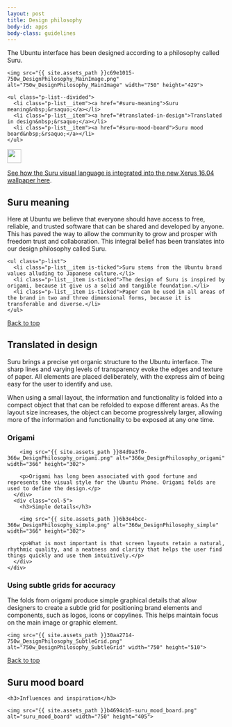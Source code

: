 ```yaml
---
layout: post
title: Design philosophy
body-id: apps
body-class: guidelines
---
```


<div class="row">
  <div class="col-8">
    <p>The Ubuntu interface has been designed according to a philosophy called Suru.</p>

    <img src="{{ site.assets_path }}c69e1015-750w_DesignPhilosophy_MainImage.png" alt="750w_DesignPhilosophy_MainImage" width="750" height="429">

    <ul class="p-list--divided">
      <li class="p-list__item"><a href="#suru-meaning">Suru meaning&nbsp;&rsaquo;</a></li>
      <li class="p-list__item"><a href="#translated-in-design">Translated in design&nbsp;&rsaquo;</a></li>
      <li class="p-list__item"><a href="#suru-mood-board">Suru mood board&nbsp;&rsaquo;</a></li>
    </ul>
  </div>
</div>

<div class="row">
  <div class="col-6 p-card u-vertically-center">
    <div class="col-1">
      <img src="{{ site.assets_path }}75f60d24-link_external.png" alt="" width="32" height="32">
    </div>
    <div class="col-5">
      <p class="p-card__content"><a href="https://design.canonical.com/2016/04/wallpaper-design-for-xenial-xerus-16-04/">See how the Suru visual language is integrated into the new Xerus 16.04 wallpaper here</a>.</p>
    </div>
  </div>
</div>


<div class="row">
  <div class="col-8">
    <h2 id="suru-meaning">Suru meaning</h2>
    <p>Here at Ubuntu we believe that everyone should have access to free, reliable, and trusted software that can be shared and developed by anyone. This has paved the way to allow the community to grow and prosper with freedom trust and collaboration. This integral belief has been translates into our design philosophy called Suru.</p>

    <ul class="p-list">
      <li class="p-list__item is-ticked">Suru stems from the Ubuntu brand values alluding to Japanese culture.</li>
      <li class="p-list__item is-ticked">The design of Suru is inspired by origami, because it give us a solid and tangible foundation.</li>
      <li class="p-list__item is-ticked">Paper can be used in all areas of the brand in two and three dimensional forms, because it is transferable and diverse.</li>
    </ul>
  </div>
</div>

<div class="row">
  <div class="col-10 link-top">
    <a href="#">Back to top</a>
  </div>
</div>

<div class="row">
  <div class="col-8">
    <h2 id="translated-in-design">Translated in design</h2>
    <p>Suru brings a precise yet organic structure to the Ubuntu interface. The sharp lines and varying levels of transparency evoke the edges and texture of paper. All elements are placed deliberately, with the express aim of being easy for the user to identify and use.</p>
    <p>When using a small layout, the information and functionality is folded into a compact object that that can be refolded to expose different areas. As the layout size increases, the object can become progressively larger, allowing more of the information and functionality to be exposed at any one time.</p>
  </div>
</div>

<div class="row">
  <div class="col-10">
    <div class="row">
      <div class="col-5">
        <h3>Origami</h3>

        <img src="{{ site.assets_path }}84d9a3f0-366w_DesignPhilosophy_origami.png" alt="366w_DesignPhilosophy_origami" width="366" height="302">

        <p>Origami has long been associated with good fortune and represents the visual style for the Ubuntu Phone. Origami folds are used to define the design.</p>
      </div>
      <div class="col-5">
        <h3>Simple details</h3>

        <img src="{{ site.assets_path }}6b3e4bcc-366w_DesignPhilosophy_simple.png" alt="366w_DesignPhilosophy_simple" width="366" height="302">

        <p>What is most important is that screen layouts retain a natural, rhythmic quality, and a neatness and clarity that helps the user find things quickly and use them intuitively.</p>
      </div>
    </div>
  </div>
</div>

<div class="row">
  <div class="col-8">
    <h3>Using subtle grids for accuracy</h3>
    <p>The folds from origami produce simple graphical details that allow designers to create a subtle grid for positioning brand elements and components, such as logos, icons or copylines. This helps maintain focus on the main image or graphic element.</p>

    <img src="{{ site.assets_path }}30aa2714-750w_DesignPhilosophy_SubtleGrid.png" alt="750w_DesignPhilosophy_SubtleGrid" width="750" height="510">
  </div>
</div>

<div class="row">
  <div class="col-10 link-top">
    <a href="#">Back to top</a>
  </div>
</div>


<div class="row">
  <div class="col-8">
    <h2 id="#suru-mood-board">Suru mood board</h2>

    <h3>Influences and inspiration</h3>

    <img src="{{ site.assets_path }}b4694cb5-suru_mood_board.png" alt="suru_mood_board" width="750" height="405">
  </div>
</div>
